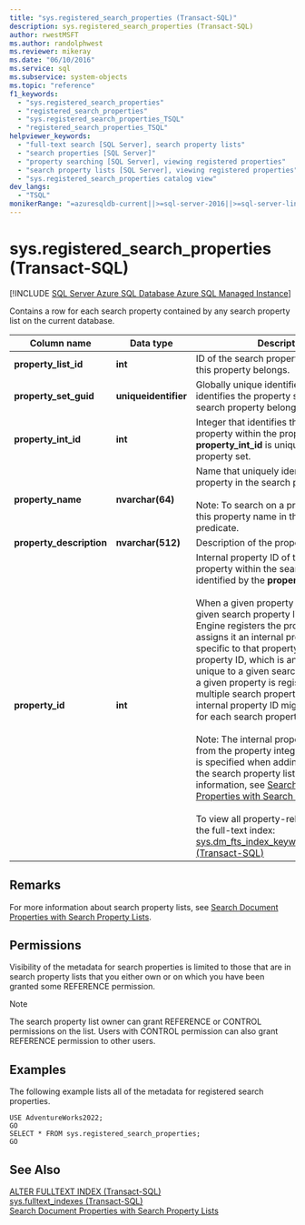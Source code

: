 ```yaml
---
title: "sys.registered_search_properties (Transact-SQL)"
description: sys.registered_search_properties (Transact-SQL)
author: rwestMSFT
ms.author: randolphwest
ms.reviewer: mikeray
ms.date: "06/10/2016"
ms.service: sql
ms.subservice: system-objects
ms.topic: "reference"
f1_keywords:
  - "sys.registered_search_properties"
  - "registered_search_properties"
  - "sys.registered_search_properties_TSQL"
  - "registered_search_properties_TSQL"
helpviewer_keywords:
  - "full-text search [SQL Server], search property lists"
  - "search properties [SQL Server]"
  - "property searching [SQL Server], viewing registered properties"
  - "search property lists [SQL Server], viewing registered properties"
  - "sys.registered_search_properties catalog view"
dev_langs:
  - "TSQL"
monikerRange: "=azuresqldb-current||>=sql-server-2016||>=sql-server-linux-2017||=azuresqldb-mi-current"
---
```

# sys.registered_search_properties (Transact-SQL)
[!INCLUDE [SQL Server Azure SQL Database Azure SQL Managed Instance](../../includes/applies-to-version/sql-asdb-asdbmi.md)]

  Contains a row for each search property contained by any search property list on the current database.  
  
|Column name|Data type|Description|  
|-----------------|---------------|-----------------|  
|**property_list_id**|**int**|ID of the search property list to which this property belongs.|  
|**property_set_guid**|**uniqueidentifier**|Globally unique identifier GUID that identifies the property set to which the search property belongs.|  
|**property_int_id**|**int**|Integer that identifies this search property within the property set. **property_int_id** is unique within the property set.|  
|**property_name**|**nvarchar(64)**|Name that uniquely identifies this search property in the search property list.<br /><br /> Note: To search on a property, specify this property name in the [CONTAINS](../../t-sql/queries/contains-transact-sql.md) predicate.|  
|**property_description**|**nvarchar(512)**|Description of the property.|  
|**property_id**|**int**|Internal property ID of the search property within the search property list identified by the **property_list_id** value.<br /><br /> When a given property is added to a given search property list, the Full-Text Engine registers the property and assigns it an internal property ID that is specific to that property list. The internal property ID, which is an integer, is unique to a given search property list. If a given property is registered for multiple search property lists, a different internal property ID might be assigned for each search property list.<br /><br /> Note: The internal property ID is distinct from the property integer identifier that is specified when adding the property to the search property list. For more information, see [Search Document Properties with Search Property Lists](../../relational-databases/search/search-document-properties-with-search-property-lists.md).<br /><br /> To view all property-related content in the full-text index: <br />                  [sys.dm_fts_index_keywords_by_property &#40;Transact-SQL&#41;](../../relational-databases/system-dynamic-management-views/sys-dm-fts-index-keywords-by-property-transact-sql.md)|  
  
## Remarks  
 For more information about search property lists, see [Search Document Properties with Search Property Lists](../../relational-databases/search/search-document-properties-with-search-property-lists.md).  
  
## Permissions  
 Visibility of the metadata for search properties is limited to those that are in search property lists that you either own or on which you have been granted some REFERENCE permission.  
  
> [!NOTE]  
>  The search property list owner can grant REFERENCE or CONTROL permissions on the list. Users with CONTROL permission can also grant REFERENCE permission to other users.  
  
## Examples  
 The following example lists all of the metadata for registered search properties.  
  
```  
USE AdventureWorks2022;  
GO  
SELECT * FROM sys.registered_search_properties;   
GO  
```  
  
## See Also  
 [ALTER FULLTEXT INDEX &#40;Transact-SQL&#41;](../../t-sql/statements/alter-fulltext-index-transact-sql.md)   
 [sys.fulltext_indexes &#40;Transact-SQL&#41;](../../relational-databases/system-catalog-views/sys-fulltext-indexes-transact-sql.md)   
 [Search Document Properties with Search Property Lists](../../relational-databases/search/search-document-properties-with-search-property-lists.md)  
  
  
